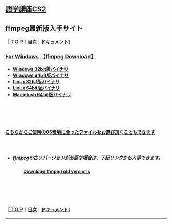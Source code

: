 ## [語学講座CS2](https://csreviser.github.io/CaptureStream2/) 
## ffmpeg最新版入手サイト　
#### ［[ＴＯＰ](./)**｜**[目次](./#目次)**｜**[ドキュメント](./#ドキュメント-1)]
### [For Windows](https://www.gyan.dev/ffmpeg/builds/)               [【ffmpeg Download】](https://www.ffmpeg.org/download.html)        　                
   * **[Windows 32bit版バイナリ](https://github.com/sudo-nautilus/FFmpeg-Builds-Win32/wiki/Latest)**        
   * **[Windows 64bit版バイナリ](https://github.com/BtbN/FFmpeg-Builds/wiki/Latest)**   
   * **[Linux 32bit版バイナリ](https://johnvansickle.com/ffmpeg/builds/ffmpeg-git-i686-static.tar.xz)**           
   * **[Linux 64bit版バイナリ](https://johnvansickle.com/ffmpeg/builds/ffmpeg-git-amd64-static.tar.xz)**              
   * **[Macintosh 64bit版バイナリ](https://evermeet.cx/ffmpeg/)**

#### 　　　　
#### 　　　　
#### [こちらからご使用のOS環境に合ったファイルをお選び頂くこともできます](https://ffbinaries.com/downloads)
#### 　　　　
* ##### ffmpegの古いバージョンが必要な場合は、下記リンクから入手できます。  
#### 　　　　[Download ffmpeg old versions](https://www.videohelp.com/software/ffmpeg/old-versions)          
#### 　　　　
#### 　　　　
#### ［[ＴＯＰ](./)**｜**[目次](./#目次)**｜**[ドキュメント](./#ドキュメント-1)]
*** 
 <link rel="shortcut icon" type="image/x-icon" href="https://avatars.githubusercontent.com/u/46049273?v=4">
 <meta name="twitter:image:src" content="https://avatars.githubusercontent.com/u/46049273?v=4">

